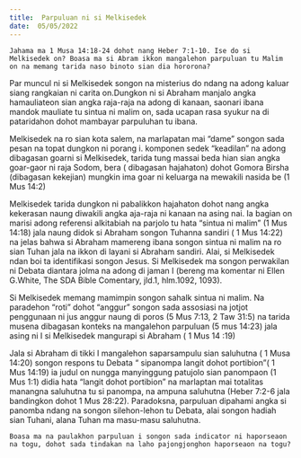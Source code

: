 ```yaml
---
title:  Parpuluan ni si Melkisedek
date:  05/05/2022
---
```


`Jahama ma 1 Musa 14:18-24 dohot nang Heber 7:1-10. Ise do si Melkisedek on? Boasa ma si Abram ikkon mangalehon parpuluan tu Malim on na memang tarida naso binoto sian dia hororona?`

Par muncul ni si Melkisedek songon na misterius do ndang na adong kaluar siang rangkaian ni carita on.Dungkon ni si Abraham manjalo angka hamauliateon sian angka raja-raja na adong di kanaan, saonari ibana mandok mauliate tu sintua ni malim on, sada ucapan rasa syukur na di pataridahon dohot mambayar parpuluhan tu ibana.

Melkisedek na ro sian kota salem, na marlapatan mai “dame” songon sada pesan na topat dungkon ni porang i. komponen sedek “keadilan” na adong dibagasan goarni si Melkisedek, tarida tung massai beda hian sian angka goar-gaor ni raja Sodom, bera ( dibagasan hajahaton) dohot Gomora Birsha (dibagasan kekejian) mungkin ima goar ni keluarga na mewakili nasida be (1 Mus 14:2)

Melkisedek tarida dungkon ni pabalikkon hajahaton dohot nang angka kekerasan naung diwakili angka aja-raja ni kanaan na asing nai. Ia bagian on marisi adong referensi alkitabiah na parjolo tu hata “sintua ni malim” (1 Mus 14:18) jala naung didok si Abraham songon Tuhanna sandiri ( 1 Mus 14:22) na jelas bahwa si Abraham mamereng ibana songon sintua ni malim na ro sian Tuhan jala na ikkon di layani si Abraham sandiri. Alai, si Melkisedek ndan boi ta identifikasi songon Jesus. Si Melkisedek ma songon perwakilan ni Debata diantara jolma na adong di jaman I (bereng ma komentar ni Ellen G.White, The SDA Bible Comentary, jld.1, hlm.1092, 1093).

Si Melkisedek memang mamimpin songon sahalk sintua ni malim. Na paradehon “roti” dohot “anggur” songon sada assosiasi na jotjot penggunaan ni jus anggur naung di poros (5 Mus 7:13, 2 Taw 31:5) na tarida musena dibagasan konteks na mangalehon parpuluan (5 mus 14:23) jala asing ni I si Melkisedek mangurapi si Abraham ( 1 Mus 14 :19)

Jala si Abraham di tikki I mangalehon  saparsampulu sian saluhutna ( 1 Musa 14:20) songon respons tu Debata “ sipanompa langit dohot portibion”( 1 Mus 14:19) ia judul on nungga manyinggung patujolo sian panompaon (1 Mus 1:1) didia hata “langit dohot portibion” na marlaptan mai totalitas manangna saluhutna tu si panompa, na ampuna saluhutna (Heber 7:2-6 jala bandingkon dohot 1 Mus 28:22). Paradoksna, parpuluan dipahami angka si panomba ndang na songon silehon-lehon tu Debata, alai songon hadiah sian Tuhani, alana Tuhan ma masu-masu saluhutna.

`Boasa ma na paulakhon parpuluan i songon sada indicator ni haporseaon na togu, dohot sada tindakan na laho pajongjonghon haporseaon na togu?`